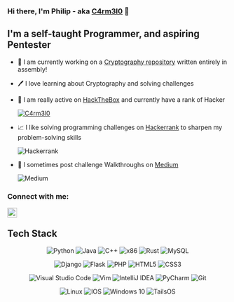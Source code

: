 ### Hi there, I'm Philip - aka [C4rm3l0][website] 👋

## I'm a self-taught Programmer, and aspiring Pentester 

- 🔭 I am currently working on a [Cryptography repository][crypto] written entirely in assembly!  
- 🖊 I love learning about Cryptography and solving challenges
- 🎩 I am really active on [HackTheBox][htb] and currently have a rank of Hacker

   [![C4rm3l0](https://www.hackthebox.eu/badge/image/458049)](https://www.hackthebox.eu/home/users/profile/458049)

- 📈 I like solving programming challenges on [Hackerrank][hackerrank] to sharpen my problem-solving skills 

   <img alt="Hackerrank" src="https://img.shields.io/badge/-Hackerrank-2EC866?style=for-the-badge&logo=HackerRank&logoColor=white"/>
   
- 📕 I sometimes post challenge Walkthroughs on [Medium][medium]

   <img alt="Medium" src="https://img.shields.io/badge/Medium-12100E?style=for-the-badge&logo=medium&logoColor=white"/>

### Connect with me:

[<img align="left" alt="CrzPhil | LinkedIn" width="22px" src="https://cdn.jsdelivr.net/npm/simple-icons@v3/icons/linkedin.svg" />][linkedin]

<br />

<h2>Tech Stack</h2>
<p align="center">
<img alt="Python" src="https://img.shields.io/badge/python-%2314354C.svg?style=for-the-badge&logo=python&logoColor=white&color=EB4531"/>     
<img alt="Java" src="https://img.shields.io/badge/java-%23ED8B00.svg?style=for-the-badge&logo=java&logoColor=white&color=D44E22"/>      
<img alt= "C++" src="https://img.shields.io/badge/c++-%2300599C.svg?style=for-the-badge&logo=c%2B%2B&logoColor=white&color=F67827"/>  
<img alt= "x86" src="https://img.shields.io/badge/ASM-x86-%2300599C.svg?style=for-the-badge&logo=asm%2B%2B&logoColor=white&labelColor=D4223E&color=D4223E"/>  
<img alt= "Rust" src="https://img.shields.io/badge/rust-%23000000.svg?style=for-the-badge&logo=rust&logoColor=white"/>
<img alt="MySQL" src="https://img.shields.io/badge/mysql-%2300f.svg?style=for-the-badge&logo=mysql&logoColor=white&color=EB4531"/>
</p>

   <p align="center">
<img alt="Django" src="https://img.shields.io/badge/django-%23092E20.svg?style=for-the-badge&logo=django&logoColor=white"/>     
<img alt="Flask" src="https://img.shields.io/badge/flask-%23000.svg?style=for-the-badge&logo=flask&logoColor=white"/>      
<img alt="PHP" src="https://img.shields.io/badge/php-%23777BB4.svg?style=for-the-badge&logo=php&logoColor=white"/>      
<img alt="HTML5" src="https://img.shields.io/badge/html5-%23E34F26.svg?style=for-the-badge&logo=html5&logoColor=white"/>      
<img alt="CSS3" src="https://img.shields.io/badge/css3-%231572B6.svg?style=for-the-badge&logo=css3&logoColor=white"/>    
</p>

<p align="center">
<img alt="Visual Studio Code" src="https://img.shields.io/badge/VisualStudioCode-0078d7.svg?style=for-the-badge&logo=visual-studio-code&logoColor=white"/>     
<img alt="Vim" src="https://img.shields.io/badge/VIM-%2311AB00.svg?style=for-the-badge&logo=vim&logoColor=white"/>      
<img alt="IntelliJ IDEA" src="https://img.shields.io/badge/IntelliJIDEA-000000.svg?style=for-the-badge&logo=intellij-idea&logoColor=white"/>    
<img alt="PyCharm" src="https://img.shields.io/badge/pycharm-143?style=for-the-badge&logo=pycharm&logoColor=black&color=black&labelColor=green"/>

<img alt="Git" src="https://img.shields.io/badge/git-%23F05033.svg?style=for-the-badge&logo=git&logoColor=white"/>
</p>
<p align="center">
<img alt="Linux" src="https://img.shields.io/badge/Linux-FCC624?style=for-the-badge&logo=linux&logoColor=black">     
<img alt="IOS" src="https://img.shields.io/badge/mac%20os-000000?style=for-the-badge&logo=macos&logoColor=F0F0F0">    
<img alt="Windows 10" src="https://img.shields.io/badge/Windows-0078D6?style=for-the-badge&logo=windows&logoColor=white" />
<img alt="TailsOS" src="https://img.shields.io/badge/Tails%20-56347C?&style=for-the-badge&logo=tails&logoColor=white" /> 
</p>
<br />
<br />

[crypto]: https://github.com/CrzPhil/NimbleNASM
[linkedin]: www.linkedin.com/in/philipgiavridis
[website]: https://crzphil.github.io/
[htb]: https://app.hackthebox.eu/home
[medium]: https://medium.com/@carmelos
[hackerrank]: https://www.hackerrank.com/philippos_g
